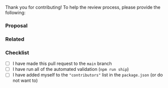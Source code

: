 Thank you for contributing! To help the review process, please provide the following:

### Proposal
<!-- Provide a short description of the change you are proposing and the reasons for it. -->

### Related
<!-- Provide links to any associated pull requests or issues. You can use `#123` to link to a PR or issue in this repository, or `user/repo#123` to link to other repositories. If none, just type N/A. -->

### Checklist

- [ ] I have made this pull request to the `main` branch
- [ ] I have run all of the automated validation (`npm run ship`)
- [ ] I have added myself to the `"contributors"` list in the `package.json` (or do not want to)
